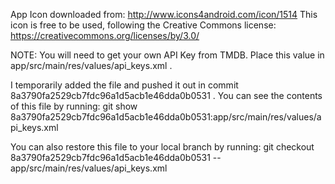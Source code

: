 App Icon downloaded from: http://www.icons4android.com/icon/1514
  This icon is free to be used, following the Creative Commons license: https://creativecommons.org/licenses/by/3.0/

NOTE: You will need to get your own API Key from TMDB. Place this value in app/src/main/res/values/api_keys.xml .

I temporarily added the file and pushed it out in commit 8a3790fa2529cb7fdc96a1d5acb1e46dda0b0531 . You can see the contents of this file by running:
  git show 8a3790fa2529cb7fdc96a1d5acb1e46dda0b0531:app/src/main/res/values/api_keys.xml

You can also restore this file to your local branch by running:
  git checkout 8a3790fa2529cb7fdc96a1d5acb1e46dda0b0531 -- app/src/main/res/values/api_keys.xml